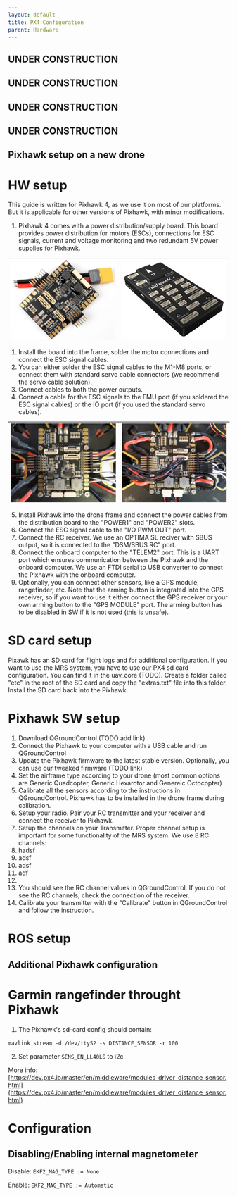 ```yaml
---
layout: default
title: PX4 Configuration
parent: Hardware
---
```


## UNDER CONSTRUCTION
## UNDER CONSTRUCTION
## UNDER CONSTRUCTION
## UNDER CONSTRUCTION

## Pixhawk setup on a new drone

# HW setup
This guide is written for Pixhawk 4, as we use it on most of our platforms. But it is applicable for other versions of Pixhawk, with minor modifications.

1. Pixhawk 4 comes with a power distribution/supply board. This board provides power distribution for motors (ESCs), connections for ESC signals, current and voltage monitoring and two redundant 5V power supplies for Pixhawk.

| ![](fig/power_board.jpg "title-1") | ![](fig/pixhawk4.jpg "title-1") |
|------------------------------------|---------------------------------|

1. Install the board into the frame, solder the motor connections and connect the ESC signal cables.
2. You can either solder the ESC signal cables to the M1-M8 ports, or connect them with standard servo cable connectors (we recommend the servo cable solution).
3. Connect cables to both the power outputs.
4. Connect a cable for the ESC signals to the FMU port (if you soldered the ESC signal cables) or the IO port (if you used the standard servo cables).

| ![](fig/PB_no_cables.jpg "title-1") | ![](fig/PB_with_cables.jpg "title-1") |
|-------------------------------------|---------------------------------------|

5. Install Pixhawk into the drone frame and connect the power cables from the distribution board to the "POWER1" and "POWER2" slots.
6. Connect the ESC signal cable to the "I/O PWM OUT" port.
7. Connect the RC receiver. We use an OPTIMA SL reciver with SBUS output, so it is connected to the "DSM/SBUS RC" port.
8. Connect the onboard computer to the "TELEM2" port. This is a UART port which ensures communication between the Pixhawk and the onboard computer. We use an FTDI serial to USB converter to connect the Pixhawk with the onboard computer.
9. Optionally, you can connect other sensors, like a GPS module, rangefinder, etc. Note that the arming button is integrated into the GPS receiver, so if you want to use it either connect the GPS receiver or your own arming button to the "GPS MODULE" port. The arming button has to be disabled in SW if it is not used (this is unsafe).

# SD card setup
Pixawk has an SD card for flight logs and for additional configuration.
If you want to use the MRS system, you have to use our PX4 sd card configuration. You can find it in the uav_core (TODO).
Create a folder called "etc" in the root of the SD card and copy the "extras.txt" file into this folder.
Install the SD card back into the Pixhawk.

# Pixhawk SW setup
1. Download QGroundControl (TODO add link)
2. Connect the Pixhawk to your computer with a USB cable and run QGroundControl
3. Update the Pixhawk firmware to the latest stable version. Optionally, you can use our tweaked firmware (TODO link)
4. Set the airframe type according to your drone (most common options are Generic Quadcopter, Generic Hexarotor and Genereic Octocopter)
5. Calibrate all the sensors according to the instructions in QGroundControl. Pixhawk has to be installed in the drone frame during calibration.
6. Setup your radio. Pair your RC transmitter and your receiver and connect the receiver to Pixhawk.
7. Setup the channels on your Transmitter. Proper channel setup is important for some functionality of the MRS system. We use 8 RC channels:
  1. hadsf
  2. adsf
  3. adsf
  4. adf
  5.
8. You should see the RC channel values in QGroundControl. If you do not see the RC channels, check the connection of the receiver.
9. Calibrate your transmitter with the "Calibrate" button in QGroundControl and follow the instruction.

# ROS setup

## Additional Pixhawk configuration

# Garmin rangefinder throught Pixhawk

1. The Pixhawk's sd-card config should contain:
```
mavlink stream -d /dev/ttyS2 -s DISTANCE_SENSOR -r 100
```
2. Set parameter `SENS_EN_LL40LS` to i2c

More info: [https://dev.px4.io/master/en/middleware/modules_driver_distance_sensor.html](https://dev.px4.io/master/en/middleware/modules_driver_distance_sensor.html)

# Configuration

## Disabling/Enabling internal magnetometer

Disable: `EKF2_MAG_TYPE := None`

Enable: `EKF2_MAG_TYPE := Automatic`
